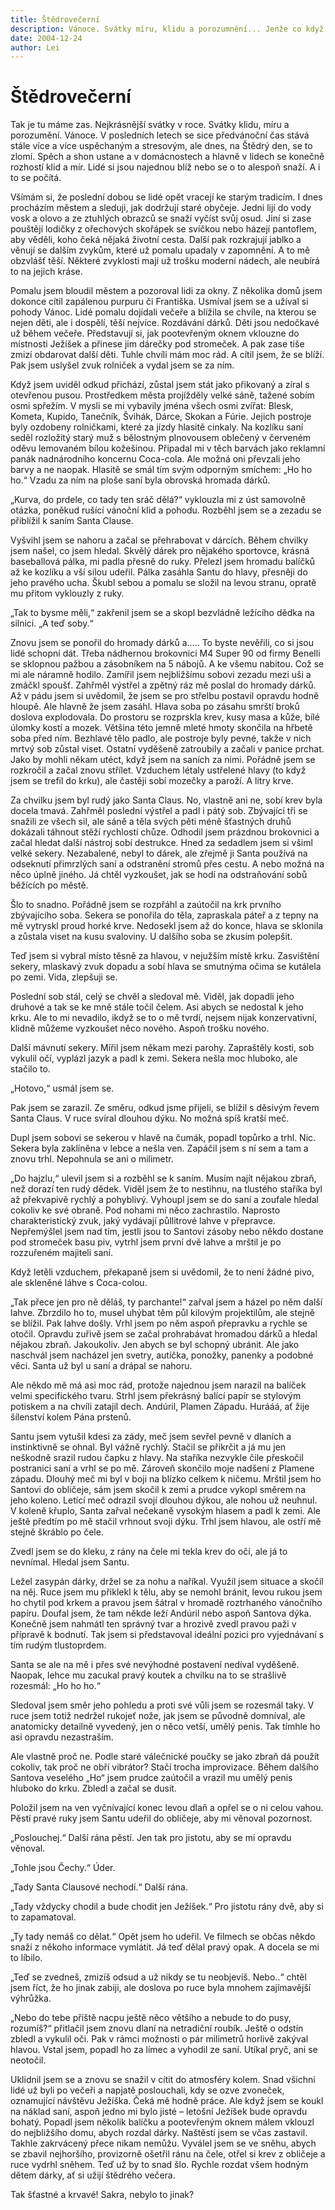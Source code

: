 ```yaml
---
title: Štědrovečerní
description: Vánoce. Svátky míru, klidu a porozumnění... Jenže co když se střetnou dva protichůdné symboly Vánoc?
date: 2004-12-24
author: Lei
---
```


# Štědrovečerní

Tak je tu máme zas. Nejkrásnější svátky v roce. Svátky klidu, míru a porozumění. Vánoce. V posledních letech se sice předvánoční čas stává stále více a více uspěchaným a stresovým, ale dnes, na Štědrý den, se to zlomí. Spěch a shon ustane a v domácnostech a hlavně v lidech se konečně rozhostí klid a mír. Lidé si jsou najednou blíž nebo se o to alespoň snaží. A i to se počítá.

Všímám si, že poslední dobou se lidé opět vracejí ke starým tradicím. I dnes procházím městem a sleduji, jak dodržují staré obyčeje. Jedni lijí do vody vosk a olovo a ze ztuhlých obrazců se snaží vyčíst svůj osud. Jiní si zase pouštějí lodičky z ořechových skořápek se svíčkou nebo házejí pantoflem, aby věděli, koho čeká nějaká životní cesta. Další pak rozkrajují jablko a věnují se dalším zvykům, které už pomalu upadaly v zapomnění. A to mě obzvlášť těší. Některé zvyklosti mají už trošku moderní nádech, ale neubírá to na jejich kráse.

Pomalu jsem bloudil městem a pozoroval lidi za okny. Z několika domů jsem dokonce cítil zapálenou purpuru či Františka. Usmíval jsem se a užíval si pohody Vánoc. Lidé pomalu dojídali večeře a blížila se chvíle, na kterou se nejen děti, ale i dospělí, těší nejvíce. Rozdávání dárků. Děti jsou nedočkavé už během večeře. Představují si, jak pootevřeným oknem vklouzne do místnosti Ježíšek a přinese jim dárečky pod stromeček. A pak zase tiše zmizí obdarovat další děti. Tuhle chvíli mám moc rád. A cítil jsem, že se blíží. Pak jsem uslyšel zvuk rolniček a vydal jsem se za ním.

Když jsem uviděl odkud přichází, zůstal jsem stát jako přikovaný a zíral s otevřenou pusou. Prostředkem města projížděly velké sáně, tažené sobím osmi spřežím. V mysli se mi vybavily jména všech osmi zvířat: Blesk, Kometa, Kupido, Tanečník, Švihák, Dárce, Skokan a Fúrie. Jejich postroje byly ozdobeny rolničkami, které za jízdy hlasitě cinkaly. Na kozlíku saní seděl rozložitý starý muž s bělostným plnovousem oblečený v červeném oděvu lemovaném bílou kožešinou. Připadal mi v těch barvách jako reklamní panák nadnárodního koncernu Coca-cola. Ale možná oni převzali jeho barvy a ne naopak. Hlasitě se smál tím svým odporným smíchem: „Ho ho ho.“ Vzadu za ním na ploše saní byla obrovská hromada dárků.

„Kurva, do prdele, co tady ten sráč dělá?“ vyklouzla mi z úst samovolně otázka, poněkud rušící vánoční klid a pohodu. Rozběhl jsem se a zezadu se přiblížil k saním Santa Clause.

Vyšvihl jsem se nahoru a začal se přehrabovat v dárcích. Během chvilky jsem našel, co jsem hledal. Skvělý dárek pro nějakého sportovce, krásná baseballová pálka, mi padla přesně do ruky. Přelezl jsem hromadu balíčků až ke kozlíku a vší silou udeřil. Pálka zasáhla Santu do hlavy, přesněji do jeho pravého ucha. Škubl sebou a pomalu se složil na levou stranu, opratě mu přitom vyklouzly z ruky.

„Tak to bysme měli,“ zakřenil jsem se a skopl bezvládně ležícího dědka na silnici. „A teď soby.“

Znovu jsem se ponořil do hromady dárků a..... To byste nevěřili, co si jsou lidé schopní dát. Třeba nádhernou brokovnici M4 Super 90 od firmy Benelli se sklopnou pažbou a zásobníkem na 5 nábojů. A ke všemu nabitou. Což se mi ale náramně hodilo. Zamířil jsem nejbližšímu sobovi zezadu mezi uši a zmáčkl spoušť. Zahřměl výstřel a zpětný ráz mě poslal do hromady dárků. Až v pádu jsem si uvědomil, že jsem se pro střelbu postavil opravdu hodně hloupě. Ale hlavně že jsem zasáhl. Hlava soba po zásahu smrští broků doslova explodovala. Do prostoru se rozprskla krev, kusy masa a kůže, bílé úlomky kostí a mozek. Většina této jemně mleté hmoty skončila na hřbetě soba před ním. Bezhlavé tělo padlo, ale postroje byly pevné, takže v nich mrtvý sob zůstal viset. Ostatní vyděšeně zatroubily a začali v panice prchat. Jako by mohli někam utéct, když jsem na saních za nimi. Pořádně jsem se rozkročil a začal znovu střílet. Vzduchem létaly ustřelené hlavy (to když jsem se trefil do krku), ale častěji sobí mozečky a paroží. A litry krve.

Za chvilku jsem byl rudý jako Santa Claus. No, vlastně ani ne, sobí krev byla docela tmavá. Zahřměl poslední výstřel a padl i pátý sob. Zbývající tři se snažili ze všech sil, ale sáně a těla svých pěti méně šťastných druhů dokázali táhnout stěží rychlostí chůze. Odhodil jsem prázdnou brokovnici a začal hledat další nástroj sobí destrukce. Hned za sedadlem jsem si všiml velké sekery. Nezabalené, nebyl to dárek, ale zřejmě ji Santa používá na odseknutí přimrzlých saní a odstranění stromů přes cestu. A nebo možná na něco úplně jiného. Já chtěl vyzkoušet, jak se hodí na odstraňování sobů běžících po městě.

Šlo to snadno. Pořádně jsem se rozpřáhl a zaútočil na krk prvního zbývajícího soba. Sekera se ponořila do těla, zapraskala páteř a z tepny na mě vytryskl proud horké krve. Nedosekl jsem až do konce, hlava se sklonila a zůstala viset na kusu svaloviny. U dalšího soba se zkusím polepšit.

Teď jsem si vybral místo těsně za hlavou, v nejužším místě krku. Zasvištění sekery, mlaskavý zvuk dopadu a sobí hlava se smutnýma očima se kutálela po zemi. Vida, zlepšuji se.

Poslední sob stál, celý se chvěl a sledoval mě. Viděl, jak dopadli jeho druhové a tak se ke mně stále točil čelem. Asi abych se nedostal k jeho krku. Ale to mi nevadilo, ikdyž se to o mě tvrdí, nejsem nijak konzervativní, klidně můžeme vyzkoušet něco nového. Aspoň trošku nového.

Další mávnutí sekery. Mířil jsem někam mezi parohy. Zapraštěly kosti, sob vykulil očí, vyplázl jazyk a padl k zemi. Sekera nešla moc hluboko, ale stačilo to.

„Hotovo,“ usmál jsem se.

Pak jsem se zarazil. Ze směru, odkud jsme přijeli, se blížil s děsivým řevem Santa Claus. V ruce svíral dlouhou dýku. No možná spíš kratší meč.

Dupl jsem sobovi se sekerou v hlavě na čumák, popadl topůrko a trhl. Nic. Sekera byla zaklíněna v lebce a nešla ven. Zapáčil jsem s ní sem a tam a znovu trhl. Nepohnula se ani o milimetr.

„Do hajzlu,“ ulevil jsem si a rozběhl se k saním. Musím najít nějakou zbraň, než dorazí ten rudý dědek. Viděl jsem že to nestihnu, na tlustého staříka byl až překvapivě rychlý a pohyblivý. Vyhoupl jsem se do saní a zoufale hledal cokoliv ke své obraně. Pod nohami mi něco zachrastilo. Naprosto charakteristický zvuk, jaký vydávají půllitrové lahve v přepravce. Nepřemýšlel jsem nad tím, jestli jsou to Santovi zásoby nebo někdo dostane pod stromeček basu piv, vytrhl jsem první dvě lahve a mrštil je po rozzuřeném majiteli saní.

Když letěli vzduchem, překapaně jsem si uvědomil, že to není žádné pivo, ale skleněné láhve s Coca-colou.

„Tak přece jen pro ně děláš, ty parchante!“ zařval jsem a házel po něm další lahve. Zbrzdilo ho to, musel uhýbat těm půl kilovým projektilům, ale stejně se blížil. Pak lahve došly. Vrhl jsem po něm aspoň přepravku a rychle se otočil. Opravdu zuřivě jsem se začal prohrabávat hromadou dárků a hledal nějakou zbraň. Jakoukoliv. Jen abych se byl schopný ubránit. Ale jako naschvál jsem nacházel jen svetry, autíčka, ponožky, panenky a podobné věci. Santa už byl u saní a drápal se nahoru.

Ale někdo mě má asi moc rád, protože najednou jsem narazil na balíček velmi specifického tvaru. Strhl jsem překrásný balící papír se stylovým potiskem a na chvíli zatajil dech. Andúril, Plamen Západu. Hurááá, ať žije šílenství kolem Pána prstenů.

Santu jsem vytušil kdesi za zády, meč jsem sevřel pevně v dlaních a instinktivně se ohnal. Byl vážně rychlý. Stačil se přikrčit a já mu jen neškodně srazil rudou čapku z hlavy. Na staříka nezvykle čile přeskočil postranici saní a vrhl se po mě. Zároveň skončilo moje nadšení z Plamene západu. Dlouhý meč mi byl v boji na blízko celkem k ničemu. Mrštil jsem ho Santovi do obličeje, sám jsem skočil k zemi a prudce vykopl směrem na jeho koleno. Letící meč odrazil svojí dlouhou dýkou, ale nohou už neuhnul. V koleně křuplo, Santa zařval nečekaně vysokým hlasem a padl k zemi. Ale ještě předtím po mě stačil vrhnout svoji dýku. Trhl jsem hlavou, ale ostří mě stejně škráblo po čele.

Zvedl jsem se do kleku, z rány na čele mi tekla krev do očí, ale já to nevnímal. Hledal jsem Santu.

Ležel zasypán dárky, držel se za nohu a naříkal. Využil jsem situace a skočil na něj. Ruce jsem mu přiklekl k tělu, aby se nemohl bránit, levou rukou jsem ho chytil pod krkem a pravou jsem šátral v hromadě roztrhaného vánočního papíru. Doufal jsem, že tam někde leží Andúril nebo aspoň Santova dýka. Konečně jsem nahmátl ten správný tvar a hrozivě zvedl pravou paži v přípravě k bodnutí. Tak jsem si představoval ideální pozici pro vyjednávaní s tím rudým tlustoprdem.

Santa se ale na mě i přes své nevýhodné postavení nedíval vyděšeně. Naopak, lehce mu zacukal pravý koutek a chvilku na to se strašlivě rozesmál: „Ho ho ho.“

Sledoval jsem směr jeho pohledu a proti své vůli jsem se rozesmál taky. V ruce jsem totiž nedržel rukojeť nože, jak jsem se původně domníval, ale anatomicky detailně vyvedený, jen o něco vetší, umělý penis. Tak tímhle ho asi opravdu nezastraším.

Ale vlastně proč ne. Podle staré válečnické poučky se jako zbraň dá použít cokoliv, tak proč ne obří vibrátor? Stačí trocha improvizace. Během dalšího Santova veselého „Ho“ jsem prudce zaútočil a vrazil mu umělý penis hluboko do krku. Zbledl a začal se dusit.

Položil jsem na ven vyčnívající konec levou dlaň a opřel se o ni celou vahou. Pěstí pravé ruky jsem Santu udeřil do obličeje, aby mi věnoval pozornost.

„Poslouchej.“ Další rána pěstí. Jen tak pro jistotu, aby se mi opravdu věnoval.

„Tohle jsou Čechy.“ Úder.

„Tady Santa Clausové nechodí.“ Další rána.

„Tady vždycky chodil a bude chodit jen Ježíšek.“ Pro jistotu rány dvě, aby si to zapamatoval.

„Ty tady nemáš co dělat.“ Opět jsem ho udeřil. Ve filmech se občas někdo snaží z někoho informace vymlátit. Já teď dělal pravý opak. A docela se mi to líbilo.

„Teď se zvedneš, zmizíš odsud a už nikdy se tu neobjevíš. Nebo..“ chtěl jsem říct, že ho jinak zabiji, ale doslova po ruce byla mnohem zajímavější výhrůžka.

„Nebo do tebe příště nacpu ještě něco většího a nebude to do pusy, rozumíš?“ přitlačil jsem znovu dlaní na netradiční roubík. Ještě o odstín zbledl a vykulil oči. Pak v rámci možnosti o pár milimetrů horlivě zakýval hlavou. Vstal jsem, popadl ho za límec a vyhodil ze saní. Utíkal pryč, ani se neotočil.

Uklidnil jsem se a znovu se snažil v cítit do atmosféry kolem. Snad všichni lidé už byli po večeři a napjatě poslouchali, kdy se ozve zvoneček, oznamující návštěvu Ježíška. Čeká mě hodně práce. Ale když jsem se koukl na náklad saní, aspoň jedno mi bylo jisté – letošní Ježíšek bude opravdu bohatý. Popadl jsem několik balíčku a pootevřeným oknem málem vklouzl do nejbližšího domu, abych rozdal dárky. Naštěstí jsem se včas zastavil. Takhle zakrvácený přece nikam nemůžu. Vyválel jsem se ve sněhu, abych se zbavil nejhoršího, provizorně ošetřil ránu na čele, otřel si krev z obličeje a ruce vydrhl sněhem. Teď už by to snad šlo. Rychle rozdat všem hodným dětem dárky, ať si užijí štědrého večera.

Tak šťastné a krvavé! Sakra, nebylo to jinak?
